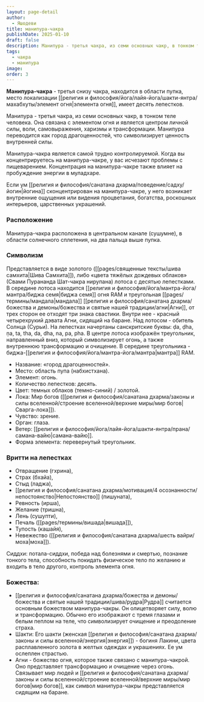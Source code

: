 ```yaml
---
layout: page-detail
author:
  - Яшодеви
title: манипура-чакра
publishDate: 2025-01-10
draft: false
description: Манипура - третья чакра, из семи основных чакр, в тонком теле человека. Она связана с элементом огня и является центром личной силы, воли, самовыражения, харизмы и трансформации.
tags:
  - чакра
  - манипура
image: 
order: 3
---
```

**Манипура-чакра** - третья снизу чакра, находится в области пупка, место локализации [[религия и философия/йога/лайя-йога/шакти-янтра/махабхуты/элемент огня|элемента огня]], имеет десять лепестков.

Манипура - третья чакра, из семи основных чакр, в тонком теле человека. Она связана с элементом огня и является центром личной силы, воли, самовыражения, харизмы и трансформации. Манипура переводится как город драгоценностей, что символизирует ценность внутренней силы.

Манипура-чакра является самой трудно контролируемой. Когда вы концентрируетесь на манипура-чакре, у вас исчезают проблемы с пищеварением. Концентрация на манипура-чакре также влияет на пробуждение энергии в муладхаре. 

Если ум [[религия и философия/санатана дхарма/поведение/садху/йогин|йогина]] сконцентрирован на манипура-чакре, у него возникает внутренние ощущения или видения процветания, богатства, роскошных интерьеров, царственных украшений.

### Расположение

Манипура-чакра расположена в центральном канале (сушумне), в области солнечного сплетения, на два пальца выше пупка.

### Символизм

Представляется в виде золотого ([[pages/священные тексты/шива самхита|Шива Самхита]]), либо «цвета тяжёлых дождевых облаков» (Свами Пурананда Шат-чакра нирупана) лотоса с десятью лепестками. В середине лотоса находится [[религия и философия/йога/мантра-йога/мантра/биджа семя|биджа семя]] огня RAM и треугольная [[pages/термины/мандала|мандала]] [[религия и философия/санатана дхарма/божества и демоны/божества и святые нашей традиции/агни|Агни]], от трех сторон ее отходят три знака свастики. Внутри нее - красный четырехрукий дэвата Агни, сидящий на баране.  Над лотосом - обитель Солнца (Сурьи). На лепестках начертаны санскритские буквы: ḍa, ḍha, ṇa, ta, tha, da, dha, na, pa, pha. В центре лотоса изображён треугольник, направленный вниз, который символизирует огонь, а также внутреннюю трансформацию и очищение. В середине треугольника - биджа-[[религия и философия/йога/мантра-йога/мантра|мантра]] RAM. 

- Название: «город драгоценностей». 
- Место: область пупа (набхистхана). 
- Элемент: огонь. 
- Количество лепестков: десять. 
- Цвет: темных облаков (темно-синий) / золотой. 
- Лока: Мир богов ([[религия и философия/санатана дхарма/законы и силы вселенной/строение вселенной/верхние миры/мир богов|Сварга-лока]]). 
- Чувство: зрение. 
- Орган: глаза. 
- Ветер: [[религия и философия/йога/лайя-йога/шакти-янтра/прана/самана-вайю|самана-вайю]]. 
- Форма элемента: перевернутый треугольник. 

### Вритти на лепестках
- Отвращение (гхрина),
- Страх (бхайа),
- Стыд (ладжа), 
- [[религия и философия/санатана дхарма/мотивация/4 осознанности/непостоянство|Непостоянство]] (пишуната), 
- Ревность (ирша), 
- Желание (тришна), 
- Лень (сушупти), 
- Печаль ([[pages/термины/вишада|вишада]]), 
- Тупость (кашайя), 
- Невежество ([[религия и философия/санатана дхарма/шесть вайри/моха|моха]]). 

Сиддхи: потала-сиддхи, победа над болезнями и смертью, познание тонкого тела, способность покидать физическое тело по желанию и входить в тело другого, контроль элемента огня.

### Божества: 

- [[религия и философия/санатана дхарма/божества и демоны/божества и святые нашей традиции/шива/рудра|Рудра]] считается основным божеством манипура-чакры. Он олицетворяет силу, волю и трансформацию. Обычно его изображают с тремя глазами и белым пеплом на теле, что символизирует очищение и преодоление страха.
- Шакти: Его шакти (женская [[религия и философия/санатана дхарма/законы и силы вселенной/энергия|энергия]]) - богиня Лакини, цвета расплавленного золота в желтых одеждах и украшениях. Ее ум ослеплен страстью. 
- Агни - божество огня, которое также связано с манипура-чакрой. Оно представляет трансформацию и очищение через огонь. Связывает мир людей и [[религия и философия/санатана дхарма/законы и силы вселенной/строение вселенной/верхние миры/мир богов|мир богов]], как символ манипура-чакры представляется сидящим на баране.
